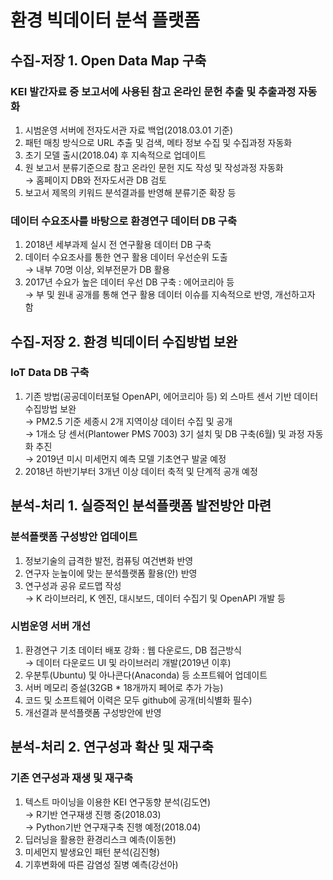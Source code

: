 # 환경 빅데이터 분석 플랫폼  
## 수집-저장 1. Open Data Map 구축  
### KEI 발간자료 중 보고서에 사용된 참고 온라인 문헌 추출 및 추출과정 자동화
  
1) 시범운영 서버에 전자도서관 자료 백업(2018.03.01 기준)  
2) 패턴 매칭 방식으로 URL 추출 및 검색, 메타 정보 수집 및 수집과정 자동화  
3) 초기 모델 출시(2018.04) 후 지속적으로 업데이트  
4) 원 보고서 분류기준으로 참고 온라인 문헌 지도 작성 및 작성과정 자동화  
→ 홈페이지 DB와 전자도서관 DB 검토
5) 보고서 제목의 키워드 분석결과를 반영해 분류기준 확장 등  
  
### 데이터 수요조사를 바탕으로 환경연구 데이터 DB 구축  
1) 2018년 세부과제 실시 전 연구활용 데이터 DB 구축  
2) 데이터 수요조사를 통한 연구 활용 데이터 우선순위 도출  
→ 내부 70명 이상, 외부전문가 DB 활용  
3) 2017년 수요가 높은 데이터 우선 DB 구축 : 에어코리아 등  
→ 부 및 원내 공개를 통해 연구 활용 데이터 이슈를 지속적으로 반영, 개선하고자 함  
  
## 수집-저장 2. 환경 빅데이터 수집방법 보완  
### IoT Data DB 구축  
1) 기존 방법(공공데이터포털 OpenAPI, 에어코리아 등) 외 스마트 센서 기반 데이터 수집방법 보완  
→ PM2.5 기준 세종시 2개 지역이상 데이터 수집 및 공개  
→ 1개소 당 센서(Plantower PMS 7003) 3기 설치 및 DB 구축(6월) 및 과정 자동화 추진  
→ 2019년 미시 미세먼지 예측 모델 기초연구 발굴 예정  
2) 2018년 하반기부터 3개년 이상 데이터 축적 및 단계적 공개 예정  
  
## 분석-처리 1. 실증적인 분석플랫폼 발전방안 마련  
### 분석플랫폼 구성방안 업데이트  
1) 정보기술의 급격한 발전, 컴퓨팅 여건변화 반영   
2) 연구자 눈높이에 맞는 분석플랫폼 활용(안) 반영  
3) 연구성과 공유 로드맵 작성  
→ K 라이브러리, K 엔진, 대시보드, 데이터 수집기 및 OpenAPI 개발 등  
  
### 시범운영 서버 개선  
1) 환경연구 기초 데이터 배포 강화 : 웹 다운로드, DB 접근방식  
→ 데이터 다운로드 UI 및 라이브러리 개발(2019년 이후)  
2) 우분투(Ubuntu) 및 아나콘다(Anaconda) 등 소프트웨어 업데이트  
3) 서버 메모리 증설(32GB * 18개까지 페어로 추가 가능)  
4) 코드 및 소프트웨어 이력은 모두 github에 공개(비식별화 필수)  
5) 개선결과 분석플랫폼 구성방안에 반영  
  
## 분석-처리 2. 연구성과 확산 및 재구축  
### 기존 연구성과 재생 및 재구축  
1) 텍스트 마이닝을 이용한 KEI 연구동향 분석(김도연)  
→ R기반 연구재생 진행 중(2018.03)  
→ Python기반 연구재구축 진행 예정(2018.04)  
2) 딥러닝을 활용한 환경리스크 예측(이동현)  
3) 미세먼지 발생요인 패턴 분석(김진형)  
4) 기후변화에 따른 감염성 질병 예측(강선아)  
